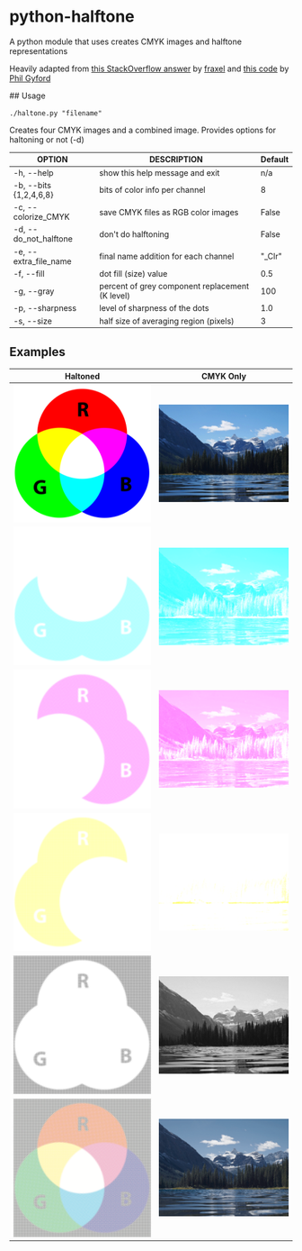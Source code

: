# python-halftone

A python module that uses creates CMYK images and halftone representations

Heavily adapted from [this StackOverflow answer][so] by [fraxel][fr] and [this code][gh] by [Phil Gyford][pg]

[pil]: http://www.pythonware.com/products/pil/
[so]: http://stackoverflow.com/questions/10572274/halftone-images-in-python/10575940#10575940
[fr]: http://stackoverflow.com/users/1175101/fraxel
[gh]: https://github.com/philgyford/python-halftone
[pg]: https://github.com/philgyford

## Usage

    ./haltone.py "filename"

Creates four CMYK images and a combined image.  Provides options for haltoning or not (-d)

| OPTION 				 | DESCRIPTION                                     | Default | 
| ---------------------- | ----------------------------------------------- | ------- | 
| -h, --help             | show this help message and exit                 | n/a     | 
| -b, --bits {1,2,4,6,8} | bits of color info per channel                  | 8       | 
| -c, --colorize_CMYK    | save CMYK files as RGB color images             | False   | 
| -d, --do_not_halftone	 | don't do halftoning                             | False   | 
| -e, --extra_file_name  | final name addition for each channel            | "_Clr"  | 
| -f, --fill  			 | dot fill (size) value                           | 0.5     | 
| -g, --gray  			 | percent of grey component replacement (K level) | 100     | 
| -p, --sharpness  		 | level of sharpness of the dots                  | 1.0     | 
| -s, --size  			 | half size of averaging region (pixels)          | 3       | 

## Examples

| Haltoned                           | CMYK Only                            | 
| :--------------------------------: | :----------------------------------: | 
| ![Original Image](./pics/RGB.png)  | ![Original Image](./pics/Banff.jpg)  | 
| ![C Image](./pics/RGB_Clr0.png)    | ![C Image](./pics/Banff_Clr0.png)    |
| ![M Image](./pics/RGB_Clr1.png)    | ![M Image](./pics/Banff_Clr1.png)    |
| ![Y Image](./pics/RGB_Clr2.png)    | ![Y Image](./pics/Banff_Clr2.png)    |
| ![K Image](./pics/RGB_Clr3.png)    | ![K Image](./pics/Banff_Clr3.png)    |
| ![CMYK Image](./pics/RGB_CMYK.png) | ![CMYK Image](./pics/Banff_CMYK.png) |

